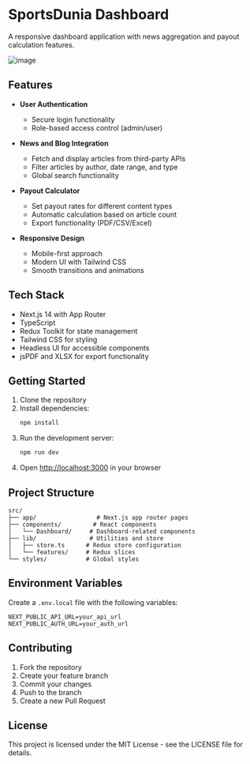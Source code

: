# SportsDunia Dashboard

A responsive dashboard application with news aggregation and payout calculation features.

![image](https://github.com/user-attachments/assets/455b9753-51b6-416e-9804-4ab7c49c6304)



## Features

- **User Authentication**
  - Secure login functionality
  - Role-based access control (admin/user)

- **News and Blog Integration**
  - Fetch and display articles from third-party APIs
  - Filter articles by author, date range, and type
  - Global search functionality

- **Payout Calculator**
  - Set payout rates for different content types
  - Automatic calculation based on article count
  - Export functionality (PDF/CSV/Excel)

- **Responsive Design**
  - Mobile-first approach
  - Modern UI with Tailwind CSS
  - Smooth transitions and animations

## Tech Stack

- Next.js 14 with App Router
- TypeScript
- Redux Toolkit for state management
- Tailwind CSS for styling
- Headless UI for accessible components
- jsPDF and XLSX for export functionality

## Getting Started

1. Clone the repository
2. Install dependencies:
   ```bash
   npm install
   ```
3. Run the development server:
   ```bash
   npm run dev
   ```
4. Open [http://localhost:3000](http://localhost:3000) in your browser

## Project Structure

```
src/
├── app/                 # Next.js app router pages
├── components/         # React components
│   └── Dashboard/     # Dashboard-related components
├── lib/               # Utilities and store
│   ├── store.ts      # Redux store configuration
│   └── features/     # Redux slices
└── styles/           # Global styles
```

## Environment Variables

Create a `.env.local` file with the following variables:

```env
NEXT_PUBLIC_API_URL=your_api_url
NEXT_PUBLIC_AUTH_URL=your_auth_url
```

## Contributing

1. Fork the repository
2. Create your feature branch
3. Commit your changes
4. Push to the branch
5. Create a new Pull Request

## License

This project is licensed under the MIT License - see the LICENSE file for details.
